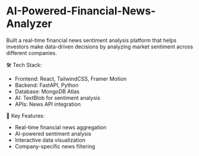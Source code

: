 # AI-Powered-Financial-News-Analyzer

Built a real-time financial news sentiment analysis platform that helps investors make data-driven decisions by analyzing market sentiment across different companies.

🛠 Tech Stack:
- Frontend: React, TailwindCSS, Framer Motion
- Backend: FastAPI, Python
- Database: MongoDB Atlas
- AI: TextBlob for sentiment analysis
- APIs: News API integration

🔑 Key Features:
- Real-time financial news aggregation
- AI-powered sentiment analysis
- Interactive data visualization
- Company-specific news filtering

